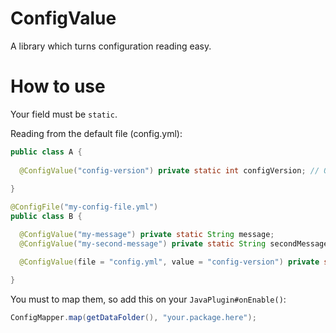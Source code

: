 # ConfigValue
A library which turns configuration reading easy.

# How to use

Your field must be `static`.

Reading from the default file (config.yml):

```java
public class A {
  
  @ConfigValue("config-version") private static int configVersion; // Once you map it, that's gonna be the config-version value.
  
}
```

```java
@ConfigFile("my-config-file.yml")
public class B {

  @ConfigValue("my-message") private static String message;
  @ConfigValue("my-second-message") private static String secondMessage;

  @ConfigValue(file = "config.yml", value = "config-version") private static int configVersion;

}
```

You must to map them, so add this on your `JavaPlugin#onEnable()`:

```java
ConfigMapper.map(getDataFolder(), "your.package.here");
```

